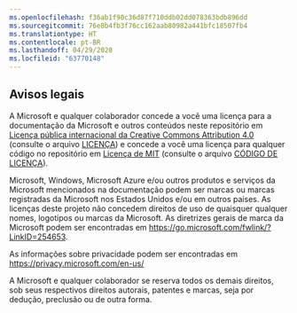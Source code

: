 ```yaml
---
ms.openlocfilehash: f36ab1f90c36d87f710ddb02dd078363bdb896dd
ms.sourcegitcommit: 76e8b4fb3f76cc162aab80982a441bfc18507fb4
ms.translationtype: HT
ms.contentlocale: pt-BR
ms.lasthandoff: 04/29/2020
ms.locfileid: "63770148"
---
```

## <a name="legal-notices"></a>Avisos legais
A Microsoft e qualquer colaborador concede a você uma licença para a documentação da Microsoft e outros conteúdos neste repositório em [Licença pública internacional da Creative Commons Attribution 4.0](https://creativecommons.org/licenses/by/4.0/legalcode) (consulte o arquivo [LICENÇA](LICENSE)) e concede a você uma licença para qualquer código no repositório em [Licença de MIT](https://opensource.org/licenses/MIT) (consulte o arquivo [CÓDIGO DE LICENÇA](LICENSE-CODE)).

Microsoft, Windows, Microsoft Azure e/ou outros produtos e serviços da Microsoft mencionados na documentação podem ser marcas ou marcas registradas da Microsoft nos Estados Unidos e/ou em outros países.
As licenças deste projeto não concedem direitos de uso de quaisquer qualquer nomes, logotipos ou marcas da Microsoft.
As diretrizes gerais de marca da Microsoft podem ser encontradas em https://go.microsoft.com/fwlink/?LinkID=254653.

As informações sobre privacidade podem ser encontradas em https://privacy.microsoft.com/en-us/

A Microsoft e qualquer colaborador se reserva todos os demais direitos, sob seus respectivos direitos autorais, patentes e marcas, seja por dedução, preclusão ou de outra forma.
